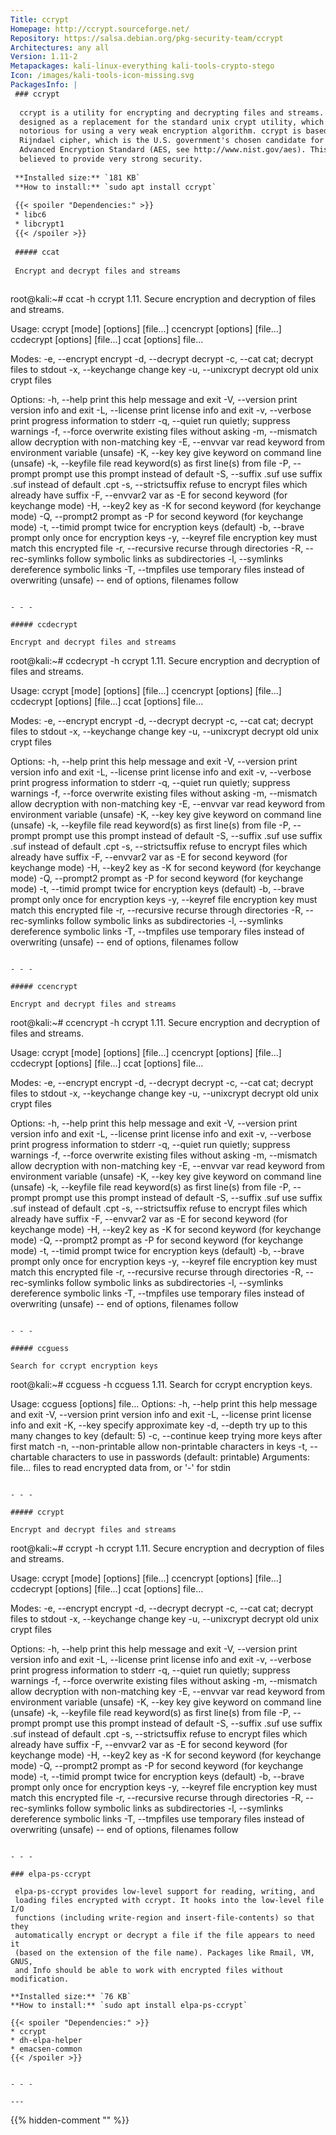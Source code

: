 ```yaml
---
Title: ccrypt
Homepage: http://ccrypt.sourceforge.net/
Repository: https://salsa.debian.org/pkg-security-team/ccrypt
Architectures: any all
Version: 1.11-2
Metapackages: kali-linux-everything kali-tools-crypto-stego 
Icon: /images/kali-tools-icon-missing.svg
PackagesInfo: |
 ### ccrypt
 
  ccrypt is a utility for encrypting and decrypting files and streams. It was
  designed as a replacement for the standard unix crypt utility, which is
  notorious for using a very weak encryption algorithm. ccrypt is based on the
  Rijndael cipher, which is the U.S. government's chosen candidate for the
  Advanced Encryption Standard (AES, see http://www.nist.gov/aes). This cipher is
  believed to provide very strong security.
 
 **Installed size:** `181 KB`  
 **How to install:** `sudo apt install ccrypt`  
 
 {{< spoiler "Dependencies:" >}}
 * libc6 
 * libcrypt1 
 {{< /spoiler >}}
 
 ##### ccat
 
 Encrypt and decrypt files and streams
 
 ```
 root@kali:~# ccat -h
 ccrypt 1.11. Secure encryption and decryption of files and streams.
 
 Usage: ccrypt [mode] [options] [file...]
        ccencrypt [options] [file...]
        ccdecrypt [options] [file...]
        ccat [options] file...
 
 Modes:
     -e, --encrypt         encrypt
     -d, --decrypt         decrypt
     -c, --cat             cat; decrypt files to stdout
     -x, --keychange       change key
     -u, --unixcrypt       decrypt old unix crypt files
 
 Options:
     -h, --help            print this help message and exit
     -V, --version         print version info and exit
     -L, --license         print license info and exit
     -v, --verbose         print progress information to stderr
     -q, --quiet           run quietly; suppress warnings
     -f, --force           overwrite existing files without asking
     -m, --mismatch        allow decryption with non-matching key
     -E, --envvar var      read keyword from environment variable (unsafe)
     -K, --key key         give keyword on command line (unsafe)
     -k, --keyfile file    read keyword(s) as first line(s) from file
     -P, --prompt prompt   use this prompt instead of default
     -S, --suffix .suf     use suffix .suf instead of default .cpt
     -s, --strictsuffix    refuse to encrypt files which already have suffix
     -F, --envvar2 var     as -E for second keyword (for keychange mode)
     -H, --key2 key        as -K for second keyword (for keychange mode)
     -Q, --prompt2 prompt  as -P for second keyword (for keychange mode)
     -t, --timid           prompt twice for encryption keys (default)
     -b, --brave           prompt only once for encryption keys
     -y, --keyref file     encryption key must match this encrypted file
     -r, --recursive       recurse through directories
     -R, --rec-symlinks    follow symbolic links as subdirectories
     -l, --symlinks        dereference symbolic links
     -T, --tmpfiles        use temporary files instead of overwriting (unsafe)
     --                    end of options, filenames follow
 ```
 
 - - -
 
 ##### ccdecrypt
 
 Encrypt and decrypt files and streams
 
 ```
 root@kali:~# ccdecrypt -h
 ccrypt 1.11. Secure encryption and decryption of files and streams.
 
 Usage: ccrypt [mode] [options] [file...]
        ccencrypt [options] [file...]
        ccdecrypt [options] [file...]
        ccat [options] file...
 
 Modes:
     -e, --encrypt         encrypt
     -d, --decrypt         decrypt
     -c, --cat             cat; decrypt files to stdout
     -x, --keychange       change key
     -u, --unixcrypt       decrypt old unix crypt files
 
 Options:
     -h, --help            print this help message and exit
     -V, --version         print version info and exit
     -L, --license         print license info and exit
     -v, --verbose         print progress information to stderr
     -q, --quiet           run quietly; suppress warnings
     -f, --force           overwrite existing files without asking
     -m, --mismatch        allow decryption with non-matching key
     -E, --envvar var      read keyword from environment variable (unsafe)
     -K, --key key         give keyword on command line (unsafe)
     -k, --keyfile file    read keyword(s) as first line(s) from file
     -P, --prompt prompt   use this prompt instead of default
     -S, --suffix .suf     use suffix .suf instead of default .cpt
     -s, --strictsuffix    refuse to encrypt files which already have suffix
     -F, --envvar2 var     as -E for second keyword (for keychange mode)
     -H, --key2 key        as -K for second keyword (for keychange mode)
     -Q, --prompt2 prompt  as -P for second keyword (for keychange mode)
     -t, --timid           prompt twice for encryption keys (default)
     -b, --brave           prompt only once for encryption keys
     -y, --keyref file     encryption key must match this encrypted file
     -r, --recursive       recurse through directories
     -R, --rec-symlinks    follow symbolic links as subdirectories
     -l, --symlinks        dereference symbolic links
     -T, --tmpfiles        use temporary files instead of overwriting (unsafe)
     --                    end of options, filenames follow
 ```
 
 - - -
 
 ##### ccencrypt
 
 Encrypt and decrypt files and streams
 
 ```
 root@kali:~# ccencrypt -h
 ccrypt 1.11. Secure encryption and decryption of files and streams.
 
 Usage: ccrypt [mode] [options] [file...]
        ccencrypt [options] [file...]
        ccdecrypt [options] [file...]
        ccat [options] file...
 
 Modes:
     -e, --encrypt         encrypt
     -d, --decrypt         decrypt
     -c, --cat             cat; decrypt files to stdout
     -x, --keychange       change key
     -u, --unixcrypt       decrypt old unix crypt files
 
 Options:
     -h, --help            print this help message and exit
     -V, --version         print version info and exit
     -L, --license         print license info and exit
     -v, --verbose         print progress information to stderr
     -q, --quiet           run quietly; suppress warnings
     -f, --force           overwrite existing files without asking
     -m, --mismatch        allow decryption with non-matching key
     -E, --envvar var      read keyword from environment variable (unsafe)
     -K, --key key         give keyword on command line (unsafe)
     -k, --keyfile file    read keyword(s) as first line(s) from file
     -P, --prompt prompt   use this prompt instead of default
     -S, --suffix .suf     use suffix .suf instead of default .cpt
     -s, --strictsuffix    refuse to encrypt files which already have suffix
     -F, --envvar2 var     as -E for second keyword (for keychange mode)
     -H, --key2 key        as -K for second keyword (for keychange mode)
     -Q, --prompt2 prompt  as -P for second keyword (for keychange mode)
     -t, --timid           prompt twice for encryption keys (default)
     -b, --brave           prompt only once for encryption keys
     -y, --keyref file     encryption key must match this encrypted file
     -r, --recursive       recurse through directories
     -R, --rec-symlinks    follow symbolic links as subdirectories
     -l, --symlinks        dereference symbolic links
     -T, --tmpfiles        use temporary files instead of overwriting (unsafe)
     --                    end of options, filenames follow
 ```
 
 - - -
 
 ##### ccguess
 
 Search for ccrypt encryption keys
 
 ```
 root@kali:~# ccguess -h
 ccguess 1.11. Search for ccrypt encryption keys.
 
 Usage: ccguess [options] file...
 Options:
     -h, --help              print this help message and exit
     -V, --version           print version info and exit
     -L, --license           print license info and exit
     -K, --key <key>         specify approximate key
     -d, --depth             try up to this many changes to key (default: 5)
     -c, --continue          keep trying more keys after first match
     -n, --non-printable     allow non-printable characters in keys
     -t, --chartable <chars> characters to use in passwords (default: printable)
 Arguments:
     file...               files to read encrypted data from, or '-' for stdin
 ```
 
 - - -
 
 ##### ccrypt
 
 Encrypt and decrypt files and streams
 
 ```
 root@kali:~# ccrypt -h
 ccrypt 1.11. Secure encryption and decryption of files and streams.
 
 Usage: ccrypt [mode] [options] [file...]
        ccencrypt [options] [file...]
        ccdecrypt [options] [file...]
        ccat [options] file...
 
 Modes:
     -e, --encrypt         encrypt
     -d, --decrypt         decrypt
     -c, --cat             cat; decrypt files to stdout
     -x, --keychange       change key
     -u, --unixcrypt       decrypt old unix crypt files
 
 Options:
     -h, --help            print this help message and exit
     -V, --version         print version info and exit
     -L, --license         print license info and exit
     -v, --verbose         print progress information to stderr
     -q, --quiet           run quietly; suppress warnings
     -f, --force           overwrite existing files without asking
     -m, --mismatch        allow decryption with non-matching key
     -E, --envvar var      read keyword from environment variable (unsafe)
     -K, --key key         give keyword on command line (unsafe)
     -k, --keyfile file    read keyword(s) as first line(s) from file
     -P, --prompt prompt   use this prompt instead of default
     -S, --suffix .suf     use suffix .suf instead of default .cpt
     -s, --strictsuffix    refuse to encrypt files which already have suffix
     -F, --envvar2 var     as -E for second keyword (for keychange mode)
     -H, --key2 key        as -K for second keyword (for keychange mode)
     -Q, --prompt2 prompt  as -P for second keyword (for keychange mode)
     -t, --timid           prompt twice for encryption keys (default)
     -b, --brave           prompt only once for encryption keys
     -y, --keyref file     encryption key must match this encrypted file
     -r, --recursive       recurse through directories
     -R, --rec-symlinks    follow symbolic links as subdirectories
     -l, --symlinks        dereference symbolic links
     -T, --tmpfiles        use temporary files instead of overwriting (unsafe)
     --                    end of options, filenames follow
 ```
 
 - - -
 
 ### elpa-ps-ccrypt
 
  elpa-ps-ccrypt provides low-level support for reading, writing, and
  loading files encrypted with ccrypt. It hooks into the low-level file I/O
  functions (including write-region and insert-file-contents) so that they
  automatically encrypt or decrypt a file if the file appears to need it
  (based on the extension of the file name). Packages like Rmail, VM, GNUS,
  and Info should be able to work with encrypted files without modification.
 
 **Installed size:** `76 KB`  
 **How to install:** `sudo apt install elpa-ps-ccrypt`  
 
 {{< spoiler "Dependencies:" >}}
 * ccrypt 
 * dh-elpa-helper
 * emacsen-common
 {{< /spoiler >}}
 
 
 - - -
 
---
```

{{% hidden-comment "<!--Do not edit anything above this line-->" %}}
